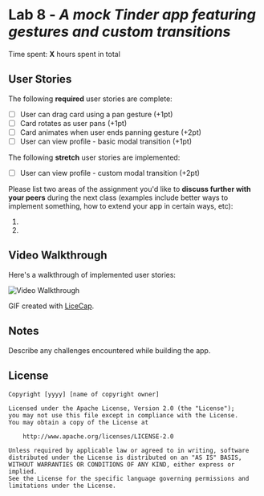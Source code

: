# Lab 8 - *A mock Tinder app featuring gestures and custom transitions*

Time spent: **X** hours spent in total

## User Stories

The following **required** user stories are complete:

- [ ] User can drag card using a pan gesture (+1pt)
- [ ] Card rotates as user pans (+1pt)
- [ ] Card animates when user ends panning gesture (+2pt)
- [ ] User can view profile - basic modal transition (+1pt)

The following **stretch** user stories are implemented:

- [ ] User can view profile - custom modal transition (+2pt)

Please list two areas of the assignment you'd like to **discuss further with your peers** during the next class (examples include better ways to implement something, how to extend your app in certain ways, etc):

1.
2.

## Video Walkthrough

Here's a walkthrough of implemented user stories:

<img src='http://i.imgur.com/link/to/your/gif/file.gif' title='Video Walkthrough' width='' alt='Video Walkthrough' />

GIF created with [LiceCap](http://www.cockos.com/licecap/).

## Notes

Describe any challenges encountered while building the app.

## License

    Copyright [yyyy] [name of copyright owner]

    Licensed under the Apache License, Version 2.0 (the "License");
    you may not use this file except in compliance with the License.
    You may obtain a copy of the License at

        http://www.apache.org/licenses/LICENSE-2.0

    Unless required by applicable law or agreed to in writing, software
    distributed under the License is distributed on an "AS IS" BASIS,
    WITHOUT WARRANTIES OR CONDITIONS OF ANY KIND, either express or implied.
    See the License for the specific language governing permissions and
    limitations under the License.
